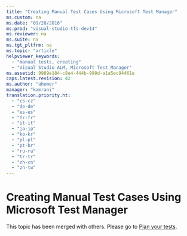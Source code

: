```yaml
---
title: "Creating Manual Test Cases Using Microsoft Test Manager"
ms.custom: na
ms.date: "09/28/2016"
ms.prod: "visual-studio-tfs-dev14"
ms.reviewer: na
ms.suite: na
ms.tgt_pltfrm: na
ms.topic: "article"
helpviewer_keywords: 
  - "manual tests, creating"
  - "Visual Studio ALM, Microsoft Test Manager"
ms.assetid: 9989e184-c8e4-444b-998d-a1a5ec94461e
caps.latest.revision: 42
ms.author: "ahomer"
manager: "kamrani"
translation.priority.ht: 
  - "cs-cz"
  - "de-de"
  - "es-es"
  - "fr-fr"
  - "it-it"
  - "ja-jp"
  - "ko-kr"
  - "pl-pl"
  - "pt-br"
  - "ru-ru"
  - "tr-tr"
  - "zh-cn"
  - "zh-tw"
---
```

# Creating Manual Test Cases Using Microsoft Test Manager
This topic has been merged with others. Please go to [Plan your tests](../test/planning-manual-tests-using-the-web-portal.md).